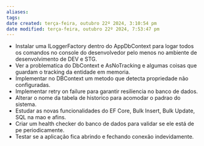 ```yaml
---
aliases: 
tags: 
date created: terça-feira, outubro 22º 2024, 3:10:54 pm
date modified: terça-feira, outubro 22º 2024, 7:53:47 pm
---
```

- Instalar uma ILoggerFactory dentro do AppDbContext para logar todos os comandos no console do desenvolvedor pelo menos no ambiente de desenvolvimento de DEV e STG.
- Ver a problematica do DbContext e AsNoTracking e algumas coisas que guardam o tracking da entidade em memoria.
- Implementar no DBContext um metodo que detecta propriedade não configuradas.
- Implementar retry on failure para garantir resiliencia no banco de dados.
- Alterar o nome da tabela de historico para acomodar o padrao do sistema.
- Estudar as novas funcionalidades do EF Core, Bulk Insert, Bulk Update, SQL na mao e afins.
- Criar um health checker do banco de dados para validar se ele está de pe periodicamente.
- Testar se a aplicação fica abrindo e fechando conexão indevidamente.